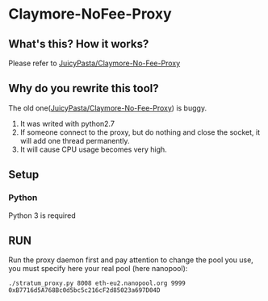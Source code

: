 # Claymore-NoFee-Proxy

## What's this? How it works?

Please refer to [JuicyPasta/Claymore-No-Fee-Proxy](https://github.com/JuicyPasta/Claymore-No-Fee-Proxy/blob/master/README.md)

## Why do you rewrite this tool?

The old one([JuicyPasta/Claymore-No-Fee-Proxy](https://github.com/JuicyPasta/Claymore-No-Fee-Proxy/blob/master/README.md)) is buggy.
1. It was writed with python2.7
2. If someone connect to the proxy, but do nothing and close the socket, it will add one thread permanently.
3. It will cause CPU usage becomes very high.

## Setup

### Python
Python 3 is required

## RUN
Run the proxy daemon first and pay attention to change the pool you use, you must specify here your real pool (here nanopool):
```
./stratum_proxy.py 8008 eth-eu2.nanopool.org 9999 0xB7716d5A768Bc0d5bc5c216cF2d85023a697D04D
```
